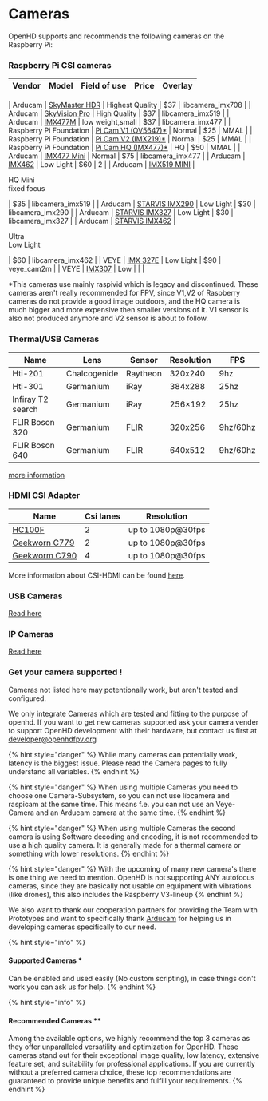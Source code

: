 # Cameras

OpenHD supports and recommends the following cameras on the Raspberry Pi:

### Raspberry Pi CSI cameras

| Vendor                  | Model                                                                                                                                                                                                                                   | Field of use                  | Price | Overlay           |
| ----------------------- | --------------------------------------------------------------------------------------------------------------------------------------------------------------------------------------------------------------------------------------- | ----------------------------- | ----- | ----------------- |

| Arducam                 | [SkyMaster HDR](https://www.arducam.com/product/presalearducam-12mp-imx708-hdr-120-wide-angle-camera-module-with-m12-lens-for-raspberry-pi/)                                                                                            | Highest Quality               | $37   | libcamera\_imx708 |
| Arducam                 | [SkyVision Pro](https://www.arducam.com/product/16mp-imx519-camera-module-with-m12-lens-wide-angle-color-rolling-shutter-for-raspberry-pi-and-openhd/)                                                                                  | High Quality                  | $37   | libcamera\_imx519 |
| Arducam                 | [IMX477M](https://www.arducam.com/product/12mp-imx477m-mini-wide-angle-camera-module-for-raspberry-pi/)                                                                                                                                 | low weight,small              | $37   | libcamera\_imx477 |
| Raspberry Pi Foundation | [Pi Cam V1 (OV5647)\*](https://www.raspberrypi.org/documentation/hardware/camera/)                                                                                                                                                      | Normal                        | $25   | MMAL              |
| Raspberry Pi Foundation | [Pi Cam V2 (IMX219)\*](https://www.raspberrypi.org/documentation/hardware/camera/)                                                                                                                                                      | Normal                        | $25   | MMAL              |
| Raspberry Pi Foundation | [Pi Cam HQ (IMX477)\*](https://www.raspberrypi.org/documentation/hardware/camera/)                                                                                                                                                      | HQ                            | $50   | MMAL              |
| Arducam                 | [IMX477 Mini](https://www.arducam.com/product/arducam-12mp-imx477-mini-high-quality-camera-module-for-raspberry-pi/)                                                                                                                    | Normal                        | $75   | libcamera\_imx477 |
| Arducam                 | [IMX462](https://www.uctronics.com/arducam-for-raspberry-pi-ultra-low-light-camera-1080p-hd-wide-angle-pivariety-camera-module-based-on-1-2-7inch-2mp-starvis-sensor-imx462-compatible-with-raspberry-pi-isp-and-gstreamer-plugin.html) | Low Light                     | $60   | 2                 |
| Arducam                 | [IMX519 MINI](https://www.arducam.com/product/arducam-mini-16mp-imx519-camera-module-for-raspberry-pi-zero-b0391/)                                                                                                                      | <p>HQ Mini<br>fixed focus</p> | $35   | libcamera\_imx519 |
| Arducam                 | [STARVIS IMX290](https://www.uctronics.com/presale-arducam-2mp-ultra-low-light-starvis-imx290-motorized-ir-cut-camera-for-raspberry-pi.html)                                                                                            | Low Light                     | $30   | libcamera\_imx290 |
| Arducam                 | [STARVIS IMX327](https://www.uctronics.com/presale-arducam-2mp-ultra-low-light-starvis-imx327-motorized-ir-cut-camera-for-raspberry-pi.html)                                                                                            | Low Light                     | $30   | libcamera\_imx327 |
| Arducam                 | [STARVIS IMX462](https://www.uctronics.com/arducam-2mp-ultra-low-light-starvis-imx462-motorized-ir-cut-camera-for-raspberry-pi.html)                                                                                                    | <p>Ultra<br>Low Light</p>     | $60   | libcamera\_imx462 |
| VEYE                    | [IMX 327E](http://www.veye.cc/en/product/veye-mipi-327e/)                                                                                                                                                                               | Low Light                     | $90   | veye\_cam2m       |
| VEYE                    | [IMX307](http://www.veye.cc/en/product/cs-mipi-imx307/)                                                                                                                                                                                 | Low                           |       |                   |

\*This cameras use mainly raspivid which is legacy and discontinued. These cameras aren't really recommended for FPV, since V1,V2 of Raspberry cameras do not provide a good image outdoors, and the HQ camera is much bigger and more expensive then smaller versions of it. V1 sensor is also not produced anymore and V2 sensor is about to follow.

### Thermal/USB Cameras

| Name             | Lens         | Sensor   | Resolution | FPS      |
| --------------   | ------------ | -------- | ---------- | -------- |
| Hti-201          | Chalcogenide | Raytheon | 320x240    | 9hz      |
| Hti-301          | Germanium    | iRay     | 384x288    | 25hz     |
| Infiray T2 search| Germanium    | iRay     | 256×192    | 25hz     |
| FLIR Boson 320   | Germanium    | FLIR     | 320x256    | 9hz/60hz |
| FLIR Boson 640   | Germanium    | FLIR     | 640x512    | 9hz/60hz |

[more information](special-camera.md)

### HDMI CSI Adapter

| Name                                                                                                          | Csi lanes | Resolution        |
| ------------------------------------------------------------------------------------------------------------- | --------- | ----------------- |
| [HC100F](https://www.waveshare.com/hdmi-to-csi-adapter.htm)                                                   | 2         | up to 1080p@30fps |
| [Geekworn C779](https://geekworm.com/products/raspberry-pi-hdmi-to-csi-2-adapter-board-with-15-pin-ffc-cable) | 2         | up to 1080p@30fps |
| [Geekworm C790](https://geekworm.com/products/c790?\_pos=1&\_sid=605794d2b&\_ss=r)                            | 4         | up to 1080p@30fps |

More information about CSI-HDMI can be found [here](hdmi-cameras.md).

### USB Cameras

[Read here](usb-camera.md)

### IP Cameras

[Read here](ip-cameras.md)

### Get your camera supported !

Cameras not listed here may potentionally work, but aren't tested and configured.

We only integrate Cameras which are tested and fitting to the purpose of openhd. If you want to get new cameras supported ask your camera vender to support OpenHD development with their hardware, but contact us first at developer@openhdfpv.org

{% hint style="danger" %}
While many cameras can potentially work, latency is the biggest issue. Please read the Camera pages to fully understand all variables.
{% endhint %}

{% hint style="danger" %}
When using multiple Cameras you need to choose one Camera-Subsystem, so you can not use libcamera and raspicam at the same time. This means f.e. you can not use an Veye-Camera and an Arducam camera at the same time.
{% endhint %}

{% hint style="danger" %}
When using multiple Cameras the second camera is using Software decoding and encoding, it is not recommended to use a high quality camera. It is generally made for a thermal camera or something with lower resolutions.
{% endhint %}

{% hint style="danger" %}
With the upcoming of many new camera's there is one thing we need to mention. OpenHD is not supporting ANY autofocus cameras, since they are basically not usable on equipment with vibrations (like drones), this also includes the Raspberry V3-lineup
{% endhint %}

We also want to thank our cooperation partners for providing the Team with Prototypes and want to specifically thank [Arducam](https://www.arducam.com/openhd/) for helping us in developing cameras specifically to our need.

{% hint style="info" %}
#### Supported Cameras \*

Can be enabled and used easily (No custom scripting), in case things don't work you can ask us for help.
{% endhint %}

{% hint style="info" %}
#### Recommended Cameras \*\*

Among the available options, we highly recommend the top 3 cameras as they offer unparalleled versatility and optimization for OpenHD. These cameras stand out for their exceptional image quality, low latency, extensive feature set, and suitability for professional applications. If you are currently without a preferred camera choice, these top recommendations are guaranteed to provide unique benefits and fulfill your requirements.
{% endhint %}
